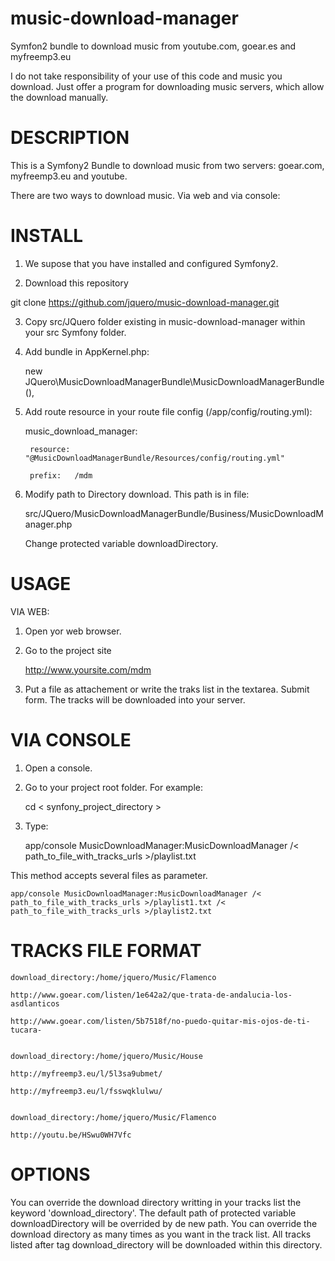 music-download-manager
======================

Symfon2 bundle to download music from youtube.com, goear.es and myfreemp3.eu

I do not take responsibility of your use of this code and music you download. Just offer a program for downloading music servers, which allow the download manually.

DESCRIPTION
===========

This is a Symfony2 Bundle to download music from two servers: goear.com, myfreemp3.eu and youtube.

There are two ways to download music. Via web and via console:


INSTALL
=======

1. We supose that you have installed and configured Symfony2.

2. Download this repository

  git clone https://github.com/jquero/music-download-manager.git
  
3. Copy src/JQuero folder existing in music-download-manager within your src Symfony folder.

4. Add bundle in AppKernel.php:

	new JQuero\MusicDownloadManagerBundle\MusicDownloadManagerBundle(),

5. Add route resource in your route file config (/app/config/routing.yml):
	
	
	music_download_manager:
	
		resource: "@MusicDownloadManagerBundle/Resources/config/routing.yml"
		
		prefix:   /mdm
		

6. Modify path to Directory download. This path is in file:
	
	src/JQuero/MusicDownloadManagerBundle/Business/MusicDownloadManager.php
	
	Change protected variable downloadDirectory.
	

USAGE
=====

VIA WEB:

1. Open yor web browser.

2. Go to the project site
	
	http://www.yoursite.com/mdm
	
3. Put a file as attachement or write the traks list in the textarea. Submit form. The tracks will be downloaded into your server.


VIA CONSOLE
===========

1. Open a console.

2. Go to your project root folder. For example:
	
	cd < synfony_project_directory >
	
3. Type:
	
	app/console MusicDownloadManager:MusicDownloadManager /< path_to_file_with_tracks_urls >/playlist.txt
	
This method accepts several files as parameter.
	
	app/console MusicDownloadManager:MusicDownloadManager /< path_to_file_with_tracks_urls >/playlist1.txt /< path_to_file_with_tracks_urls >/playlist2.txt
	

TRACKS FILE FORMAT
==================

	download_directory:/home/jquero/Music/Flamenco
	
	http://www.goear.com/listen/1e642a2/que-trata-de-andalucia-los-asdlanticos
	
	http://www.goear.com/listen/5b7518f/no-puedo-quitar-mis-ojos-de-ti-tucara-
	
	
	download_directory:/home/jquero/Music/House
	
	http://myfreemp3.eu/l/5l3sa9ubmet/
	
	http://myfreemp3.eu/l/fsswqklulwu/
	
	
	download_directory:/home/jquero/Music/Flamenco
	
	http://youtu.be/HSwu0WH7Vfc
	

OPTIONS
=======

You can override the download directory writting in your tracks list the keyword 'download_directory'. 
The default path of protected variable downloadDirectory will be overrided by de new path. 
You can override the download directory as many times as you want in the track list. 
All tracks listed after tag download_directory will be downloaded within this directory. 
